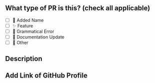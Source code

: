 ## What type of PR is this? (check all applicable)

- [ ] 🚀 Added Name
- [ ] ✨ Feature
- [ ] 🐛 Grammatical Error
- [ ] 📝 Documentation Update
- [ ] 🚩 Other

## Description



## Add Link of GitHub Profile

